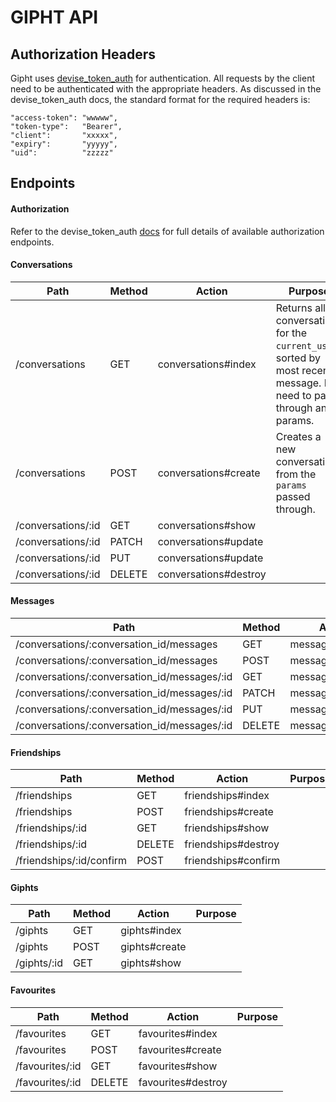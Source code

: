 GIPHT API
=========

Authorization Headers
---------------------
Gipht uses [devise_token_auth](https://github.com/lynndylanhurley/devise_token_auth) for authentication.
All requests by the client need to be authenticated with the appropriate headers. As discussed in the devise_token_auth docs, the standard format for the required headers is:


    "access-token": "wwwww",
    "token-type":   "Bearer",
    "client":       "xxxxx",
    "expiry":       "yyyyy",
    "uid":          "zzzzz"



Endpoints
---------

#### Authorization

Refer to the devise_token_auth [docs](https://github.com/lynndylanhurley/devise_token_auth#usage-tldr) for full details of available authorization endpoints.

#### Conversations


| Path               | Method     | Action                | Purpose    
|--------------------|------------|-----------------------|------------
| /conversations     | GET        | conversations#index   | Returns all conversations for the `current_user`, sorted by most recent message. No need to pass through any params.    
| /conversations     | POST       | conversations#create  | Creates a new conversation from the `params` passed through.            
| /conversations/:id | GET        | conversations#show    |            
| /conversations/:id | PATCH      | conversations#update  |            
| /conversations/:id | PUT        | conversations#update  |            
| /conversations/:id | DELETE     | conversations#destroy |            

#### Messages

| Path                                         | Method     | Action              | Purpose    
|----------------------------------------------|------------|---------------------|------------
| /conversations/:conversation_id/messages     | GET        | messages#index      |            
| /conversations/:conversation_id/messages     | POST       | messages#create     |            
| /conversations/:conversation_id/messages/:id | GET        | messages#show       |            
| /conversations/:conversation_id/messages/:id | PATCH      | messages#update     |            
| /conversations/:conversation_id/messages/:id | PUT        | messages#update     |            
| /conversations/:conversation_id/messages/:id | DELETE     | messages#destroy    |       

#### Friendships

| Path                      | Method     | Action                | Purpose    
|---------------------------|------------|-----------------------|------------
| /friendships              | GET        | friendships#index     |            
| /friendships              | POST       | friendships#create    |            
| /friendships/:id          | GET        | friendships#show      |                    
| /friendships/:id          | DELETE     | friendships#destroy   |     
| /friendships/:id/confirm  | POST       | friendships#confirm   |  

#### Giphts

| Path            | Method     | Action             | Purpose    
|-----------------|------------|--------------------|------------
| /giphts         | GET        | giphts#index       |            
| /giphts         | POST       | giphts#create      |            
| /giphts/:id     | GET        | giphts#show        |    

#### Favourites

| Path                      | Method     | Action                | Purpose    
|---------------------------|------------|-----------------------|------------
| /favourites               | GET        | favourites#index      |            
| /favourites               | POST       | favourites#create     |            
| /favourites/:id           | GET        | favourites#show       |                    
| /favourites/:id           | DELETE     | favourites#destroy    |     
